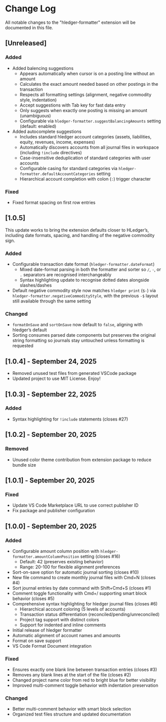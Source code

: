 # Change Log

All notable changes to the "hledger-formatter" extension will be documented in this file.

## [Unreleased]

### Added
- Added balencing suggestions
  - Appears automatically when cursor is on a posting line without an amount
  - Calculates the exact amount needed based on other postings in the transaction
  - Respects all formatting settings (alignment, negative commodity style, indentation)
  - Accept suggestions with Tab key for fast data entry
  - Only suggests when exactly one posting is missing an amount (unambiguous)
  - Configurable via `hledger-formatter.suggestBalancingAmounts` setting (default: enabled)
- Added autocomplete suggestions
  - Includes standard hledger account categories (assets, liabilities, equity, revenues, income, expenses)
  - Automatically discovers accounts from all journal files in workspace (including `!include` directives)
  - Case-insensitive deduplication of standard categories with user accounts
  - Configurable casing for standard categories via `hledger-formatter.defaultAccountCategories` setting
  - Hierarchical account completion with colon (`:`) trigger character

### Fixed
- Fixed format spacing on first row entries

## [1.0.5]

This update works to bring the extension defaults closer to HLedger’s, including date formats, spacing, and handling of the negative commodity sign.

### Added
- Configurable transaction date format (`hledger-formatter.dateFormat`)
  - Mixed date-format parsing in both the formatter and sorter so `/`, `-`, or `.` separators are recognised interchangeably
  - Syntax highlighting update to recognise dotted dates alongside slashes/dashes
- Default negative commodity style now matches `hledger print` (`$-`) via `hledger-formatter.negativeCommodityStyle`, with the previous `-$` layout still available through the same setting

### Changed
- `formatOnSave` and `sortOnSave` now default to `false`, aligning with hledger’s default
- Sorting consumes parsed date components but preserves the original string formatting so journals stay untouched unless formatting is requested

## [1.0.4] - September 24, 2025

- Removed unused test files from generated VSCode package
- Updated project to use MIT License. Enjoy!

## [1.0.3] - September 22, 2025

### Added
- Syntax highlighting for `!include` statements (closes #27)

## [1.0.2] - September 20, 2025

### Removed
- Unused color theme contribution from extension package to reduce bundle size

## [1.0.1] - September 20, 2025

### Fixed
- Update VS Code Marketplace URL to use correct publisher ID
- Fix package and publisher configuration

## [1.0.0] - September 20, 2025

### Added
- Configurable amount column position with `hledger-formatter.amountColumnPosition` setting (closes #16)
  - Default: 42 (preserves existing behavior)
  - Range: 20-100 for flexible alignment preferences
- Sort-on-save option for automatic journal sorting (closes #10)
- New file command to create monthly journal files with Cmd+N (closes #4)
- Sort journal entries by date command with Shift+Cmd+S (closes #1)
- Comment toggle functionality with Cmd+/ supporting smart block behavior (closes #5)
- Comprehensive syntax highlighting for hledger journal files (closes #6)
  - Hierarchical account coloring (5 levels of accounts)
  - Transaction status differentiation (reconciled/pending/unreconciled)
  - Project tag support with distinct colors
  - Support for indented and inline comments
- Initial release of hledger formatter
- Automatic alignment of account names and amounts
- Format on save support
- VS Code Format Document integration

### Fixed
- Ensures exactly one blank line between transaction entries (closes #3)
- Removes any blank lines at the start of the file (closes #2)
- Changed project name color from red to bright blue for better visibility
- Improved multi-comment toggle behavior with indentation preservation

### Changed
- Better multi-comment behavior with smart block selection
- Organized test files structure and updated documentation
